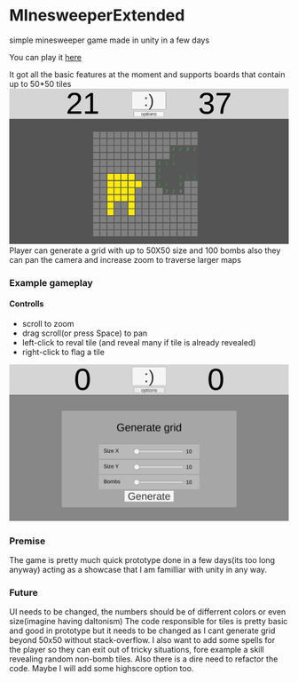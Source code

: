 # MInesweeperExtended
simple minesweeper game made in unity in a few days

You can play it [here](https://simmer.io/@Heisenshark/minesweeper)

It got all the basic features at the moment and supports boards that contain up to 50*50 tiles  \
![jeszcze jak](readmeimg/Screenshot2.png)  
Player can generate a grid with up to 50X50 size and 100 bombs
also they can pan the camera and increase zoom to traverse larger maps  

### Example gameplay
#### Controlls
- scroll to zoom
- drag scroll(or press Space) to pan
- left-click to reval tile (and reveal many if tile is already revealed)  
- right-click to flag a tile

  
![Gameplay](readmeimg/Animation2.gif)  

### Premise

The game is pretty much quick prototype done in a few days(its too long anyway) acting as a showcase that I am familliar with unity in any way.

### Future
UI needs to be changed, the numbers should be of differrent colors or even size(imagine having daltonism)
The code responsible for tiles is pretty basic and good in prototype but it needs to be changed as I cant generate grid beyond 50x50 without stack-overflow.
I also want to add some spells for the player so they can exit out of tricky situations, fore example a skill revealing random  non-bomb tiles.
Also there is a dire need to refactor the code.
Maybe I will add some highscore option too.
